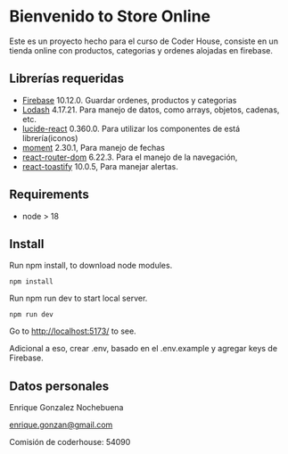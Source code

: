 # Bienvenido to Store Online

Este es un proyecto hecho para el curso de Coder House, consiste en un tienda online con productos, categorias y ordenes alojadas en firebase.

## Librerías requeridas
- [Firebase](https://www.npmjs.com/package/firebase) 10.12.0. Guardar ordenes, productos y categorias
- [Lodash](https://www.npmjs.com/package/lodash) 4.17.21. Para manejo de datos, como arrays, objetos, cadenas, etc.
- [lucide-react](https://www.npmjs.com/package/lucide-react) 0.360.0. Para utilizar los componentes de está librería(iconos)
- [moment](https://www.npmjs.com/package/moment) 2.30.1, Para manejo de fechas
- [react-router-dom](https://www.npmjs.com/package/react-router-dom) 6.22.3. Para el manejo de la navegación,
- [react-toastify](https://www.npmjs.com/package/react-toastify) 10.0.5, Para manejar alertas.


## Requirements

- node > 18

## Install

Run npm install, to download node modules.

    npm install

Run npm run dev to start local server.

    npm run dev

Go to <http://localhost:5173/> to see.

Adicional a eso, crear .env, basado en el .env.example y agregar keys de Firebase.

## Datos personales

Enrique Gonzalez Nochebuena

enrique.gonzan@gmail.com

Comisión de coderhouse: 54090

